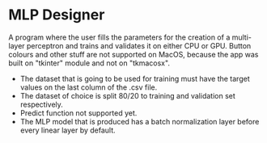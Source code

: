 # MLP Designer

A program where the user fills the parameters for the creation of a multi-layer perceptron and trains and validates it on either CPU or GPU.
Button colours and other stuff are not supported on MacOS, because the app was built on "tkinter" module and
not on "tkmacosx".

- The dataset that is going to be used for training must have the target values on the last column of the .csv file.
- The dataset of choice is split 80/20 to training and validation set respectively.
- Predict function not supported yet.
- The MLP model that is produced has a batch normalization layer before every linear layer by default.